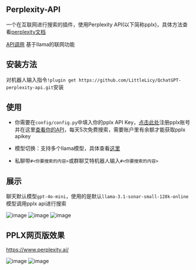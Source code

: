 ## Perplexity-API

一个在互联网进行搜索的插件，使用Perplexity API(以下简称pplx)，具体方法查看[perplexity文档](https://docs.perplexity.ai/home)

[API调用](https://docs.perplexity.ai/api-reference/chat-completions) 基于llama的联网功能

## 安装方法

对机器人输入指令`!plugin get https://github.com/LittleLicy/QchatGPT-perplexity-api.git`安装

## 使用

- 你需要在`config/config.py`中填入你的pplx API Key，[点击此处](https://www.perplexity.ai/hub/blog/introducing-pplx-api)注册pplx账号并在这里[查看你的API](https://www.perplexity.ai/settings/api)，每天5次免费搜索，需要账户里有余额才能获取pplx apikey


- 模型切换：支持多个llama模型，具体查看[这里](https://docs.perplexity.ai/guides/model-cards)


- 私聊带`#<你要搜索的内容>`或群聊艾特机器人输入`#<你要搜索的内容>`

## 展示

聊天默认模型`gpt-4o-mini`，使用的是默认`llama-3.1-sonar-small-128k-online`模型调用pplx api进行搜索

![image](https://github.com/user-attachments/assets/ab880688-87e2-4a47-b4bc-3aa9fa8500bd)
![image](https://github.com/user-attachments/assets/306ff091-f333-4140-b35a-9015de1b47e7)
![image](https://github.com/user-attachments/assets/62ed34d4-4e84-4184-a2ea-85ebc3c1ad70)


## PPLX网页版效果

https://www.perplexity.ai/

![image](https://github.com/user-attachments/assets/cdfb90a1-8565-4a96-9f32-8a982a4889b2)
![image](https://github.com/user-attachments/assets/d81ec0db-c60b-43b0-9165-35ef92b9a08d)




